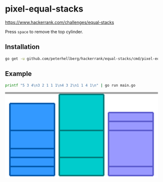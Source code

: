 # pixel-equal-stacks

<https://www.hackerrank.com/challenges/equal-stacks>

Press `space` to remove the top cylinder.

## Installation

```bash
go get -u github.com/peterhellberg/hackerrank/equal-stacks/cmd/pixel-equal-stacks
```

## Example

```bash
printf "5 3 4\n3 2 1 1 1\n4 3 2\n1 1 4 1\n" | go run main.go
```

![example](example.gif)
